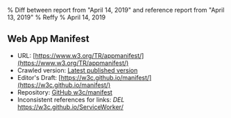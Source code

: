 % Diff between report from "April 14, 2019" and reference report from "April 13, 2019"
% Reffy
% April 14, 2019

## Web App Manifest

- URL: [https://www.w3.org/TR/appmanifest/](https://www.w3.org/TR/appmanifest/)
- Crawled version: [Latest published version](https://www.w3.org/TR/2019/WD-appmanifest-20190413/)
- Editor's Draft: [https://w3c.github.io/manifest/](https://w3c.github.io/manifest/)
- Repository: [GitHub w3c/manifest](https://github.com/w3c/manifest)
- Inconsistent references for links: *DEL* https://w3c.github.io/ServiceWorker/


